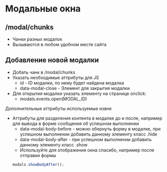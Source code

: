 # Модальные окна

## /modal/chunks

- Чанки разных модалок
- Вызываются в любом удобном месте сайта

## Добавление новой модалки

- Добать чанк в /modal/chunks
- Указать необходимые аттрибуты для JS
  - id - ID модалки, по нему будет найдена модалка
  - data-modal-close - Элемент для закрытия модалки
- Для открытия модалки указать элементу на странице onclick:
  - modals.events.open(MODAL_ID)

Дополнительные аттрибуты используемые извне

- Аттрибуты для разделения контента в модалке до и после, например для вывода в форме сообщения об успешном выполнении
  - data-modal-body-before - можно обернуть форму в модалке, при успешном выполнении добавить данному элементу класс .hide
  - data-modal-body-after - при успешном выполнении добавить данному элементу класс .show
  - Используйте для отображения окна спасибо, например после отправки формы
  ```js
  modals.showBodyAfter();
  ```
